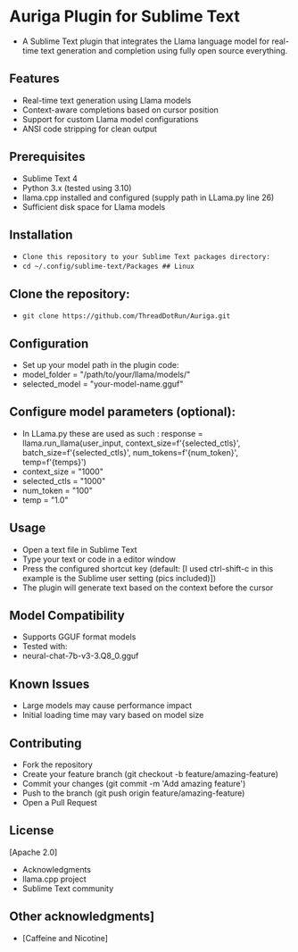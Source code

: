 # Auriga Plugin for Sublime Text
- A Sublime Text plugin that integrates the Llama language model for real-time text generation and completion using fully open source everything.

## Features
- Real-time text generation using Llama models
- Context-aware completions based on cursor position
- Support for custom Llama model configurations
- ANSI code stripping for clean output
## Prerequisites
- Sublime Text 4
- Python 3.x (tested using 3.10)
- llama.cpp installed and configured (supply path in LLama.py line 26)
- Sufficient disk space for Llama models
## Installation
- ```Clone this repository to your Sublime Text packages directory:```
- ```cd ~/.config/sublime-text/Packages ## Linux```
## Clone the repository:
- ```git clone https://github.com/ThreadDotRun/Auriga.git```
## Configuration
- Set up your model path in the plugin code:
- model_folder = "/path/to/your/llama/models/"
- selected_model = "your-model-name.gguf"
## Configure model parameters (optional):
- In LLama.py these are used as such : response = llama.run_llama(user_input, context_size=f'{selected_ctls}', batch_size=f'{selected_ctls}', num_tokens=f'{num_token}', temp=f'{temps}')
- context_size = "1000" 
- selected_ctls = "1000" 
- num_token = "100"
- temp = "1.0"
## Usage
- Open a text file in Sublime Text
- Type your text or code in a editor window
- Press the configured shortcut key (default: [I used ctrl-shift-c in this example is the Sublime user setting (pics included)])
- The plugin will generate text based on the context before the cursor
## Model Compatibility
- Supports GGUF format models
- Tested with:
- neural-chat-7b-v3-3.Q8_0.gguf
## Known Issues
- Large models may cause performance impact
- Initial loading time may vary based on model size
## Contributing
- Fork the repository
- Create your feature branch (git checkout -b feature/amazing-feature)
- Commit your changes (git commit -m 'Add amazing feature')
- Push to the branch (git push origin feature/amazing-feature)
- Open a Pull Request
## License
[Apache 2.0]
- Acknowledgments
- llama.cpp project
- Sublime Text community
## Other acknowledgments]
- [Caffeine and Nicotine]
